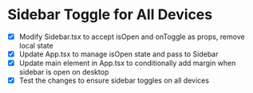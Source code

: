 # Sidebar Toggle for All Devices

- [x] Modify Sidebar.tsx to accept isOpen and onToggle as props, remove local state
- [x] Update App.tsx to manage isOpen state and pass to Sidebar
- [x] Update main element in App.tsx to conditionally add margin when sidebar is open on desktop
- [x] Test the changes to ensure sidebar toggles on all devices
